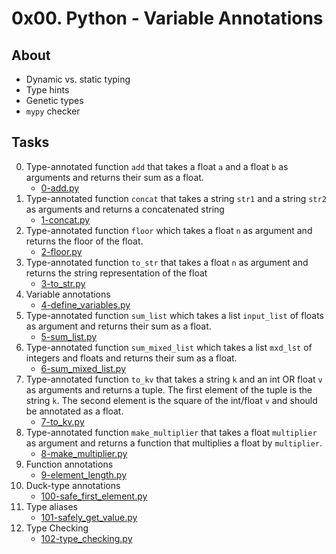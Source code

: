 # 0x00. Python - Variable Annotations
## About
- Dynamic vs. static typing
- Type hints
- Genetic types
- `mypy` checker

## Tasks
0. Type-annotated function `add` that takes a float `a` and a float `b` as arguments and returns their sum as a float.
    * [0-add.py](0-add.py)
1. Type-annotated function `concat` that takes a string `str1` and a string `str2` as arguments and returns a concatenated string
    * [1-concat.py](1-concat.py)
2. Type-annotated function `floor` which takes a float `n` as argument and returns the floor of the float.
    * [2-floor.py](2-floor.py)
3. Type-annotated function `to_str` that takes a float `n` as argument and returns the string representation of the float
    * [3-to_str.py](3-to_str.py)
4. Variable annotations
    * [4-define_variables.py](4-define_variables.py)
5. Type-annotated function `sum_list` which takes a list `input_list` of floats as argument and returns their sum as a float.
    * [5-sum_list.py](5-sum_list.py)
6. Type-annotated function `sum_mixed_list` which takes a list `mxd_lst` of integers and floats and returns their sum as a float.
    * [6-sum_mixed_list.py](6-sum_mixed_list.py)
7. Type-annotated function `to_kv` that takes a string `k` and an int OR float `v` as arguments and returns a tuple. The first element of the tuple is the string `k`. The second element is the square of the int/float `v` and should be annotated as a float.
    * [7-to_kv.py](7-to_kv.py)
8. Type-annotated function `make_multiplier` that takes a float `multiplier` as argument and returns a function that multiplies a float by `multiplier`.
    * [8-make_multiplier.py](8-make_multiplier.py)
9. Function annotations
    * [9-element_length.py](9-element_length.py)
10. Duck-type annotations
    * [100-safe_first_element.py](100-safe_first_element.py)
11. Type aliases
    * [101-safely_get_value.py](101-safely_get_value.py)
12. Type Checking
    * [102-type_checking.py](102-type_checking.py)
